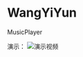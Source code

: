 # WangYiYun
MusicPlayer

演示：
![演示视频](https://user-images.githubusercontent.com/71335880/172870282-7a657772-e2b1-47cd-9202-aaa87a4b0b60.gif)
